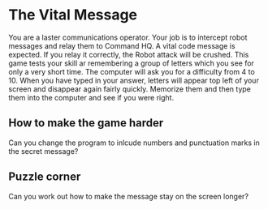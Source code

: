 # The Vital Message

You are a laster communications operator.  Your job is to intercept robot messages and relay them to Command HQ.  A vital code message is expected.  If you relay it correctly, the Robot attack will be crushed.  This game tests your skill ar remembering a group of letters which you see for only a very short time.  The computer will ask you for a difficulty from 4 to 10.  When you have typed in your answer, letters will appear top left of your screen and disappear again fairly quickly.  Memorize them and then type them into the computer and see if you were right.

## How to make the game harder

Can you change the program to inlcude numbers and punctuation marks in the secret message?

## Puzzle corner

Can you work out how to make the message stay on the screen longer?